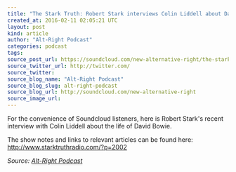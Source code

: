 ```yaml
---
title: "The Stark Truth: Robert Stark interviews Colin Liddell about David Bowie"
created_at: 2016-02-11 02:05:21 UTC
layout: post
kind: article
author: "Alt-Right Podcast"
categories: podcast
tags: 
source_post_url: https://soundcloud.com/new-alternative-right/the-stark-truth-robert-stark-interviews-colin-liddell-about-david-bowie
source_twitter_url: http://twitter.com/
source_twitter: 
source_blog_name: "Alt-Right Podcast"
source_blog_slug: alt-right-podcast
source_blog_url: http://soundcloud.com/new-alternative-right
source_image_url: 
---
```

For the convenience of Soundcloud listeners, here is Robert Stark's recent interview with Colin Liddell about the life of David Bowie.

The show notes and links to relevant articles can be found here: http://www.starktruthradio.com/?p=2002<div class="">
    <i>Source: <a href="http://soundcloud.com/new-alternative-right">Alt-Right Podcast</a></i>
</div>
